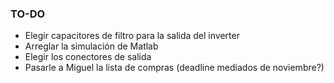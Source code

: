 ### TO-DO

- Elegir capacitores de filtro para la salida del inverter
- Arreglar la simulación de Matlab
- Elegir los conectores de salida
- Pasarle a Miguel la lista de compras (deadline mediados de noviembre?)
